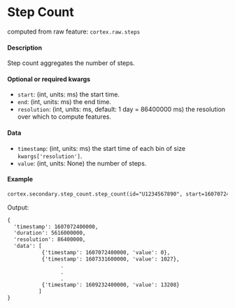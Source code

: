 # Step Count

computed from raw feature: `cortex.raw.steps`

#### Description

Step count aggregates the number of steps. 

#### Optional or required kwargs

- `start`: (int, units: ms) the start time.
- `end`: (int, units: ms) the end time.
- `resolution`: (int, units: ms, default: 1 day = 86400000 ms) the resolution over which to compute features.

#### Data

- `timestamp`: (int, units: ms) the start time of each bin of size `kwargs['resolution']`.
- `value`: (int, units: None) the number of steps.

#### Example

```markdown
cortex.secondary.step_count.step_count(id="U1234567890", start=1607072400000, end=1609232400001, resolution=86400000)
```
Output:
```markdown
{
  'timestamp': 1607072400000,
  'duration': 5616000000,
  'resolution': 86400000,
  'data': [
           {'timestamp': 1607072400000, 'value': 0},
           {'timestamp': 1607331600000, 'value': 1027},
                 .
                 .
                 .
           {'timestamp': 1609232400000, 'value': 13208}
          ]
}
```
